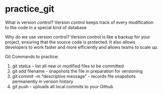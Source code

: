 # practice_git

What is version control?
Version control keeps track of every modification to the code in a special kind of database

Why do we use version control?
Version control is like a backup for your project, ensuring that the source code is protected. It also allows developers to work faster and more efficiently and allows teams to scale up.

Git Commands to practice:
1. git status - list all new or modified files to be committed
1. git add filename - snapshots the file in preparation for versioning
1. git commit -m “descriptive message” - records file snapshots permanently in version history
1. git push - uploads all local commits to your Github
